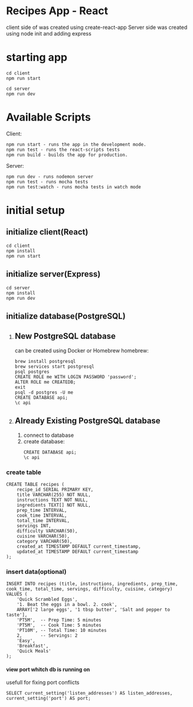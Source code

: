 # Recipes App - React

client side of was created using create-react-app
Server side was created using node init and adding express

# starting app
```
cd client
npm run start
```
```
cd server
npm run dev
```


# Available Scripts

Client:
```
npm run start - runs the app in the development mode.
npm run test - runs the react-scripts tests
npm run build - builds the app for production.
```

Server:
```
npm run dev - runs nodemon server
npm run test - runs mocha tests
npm run test:watch - runs mocha tests in watch mode
```

# initial setup

## initialize client(React)
```
cd client
npm install
npm run start
```
## initialize server(Express)
```
cd server
npm install
npm run dev
```

## initialize database(PostgreSQL)
1. New PostgreSQL database
    -
    can be created using Docker or Homebrew
    homebrew:
    ```
    brew install postgresql
    brew services start postgresql
    psql postgres
    CREATE ROLE me WITH LOGIN PASSWORD 'password';
    ALTER ROLE me CREATEDB;
    exit 
    psql -d postgres -U me
    CREATE DATABASE api;
    \c api
    ```
2. Already Existing PostgreSQL database
    -
    1. connect to database
    2. create database:
        ```
        CREATE DATABASE api;
        \c api
        ```




### create table 
```
CREATE TABLE recipes (
    recipe_id SERIAL PRIMARY KEY,
    title VARCHAR(255) NOT NULL,
    instructions TEXT NOT NULL,
    ingredients TEXT[] NOT NULL,
    prep_time INTERVAL,
    cook_time INTERVAL,
    total_time INTERVAL,
    servings INT,
    difficulty VARCHAR(50),
    cuisine VARCHAR(50),
    category VARCHAR(50),
    created_at TIMESTAMP DEFAULT current_timestamp,
    updated_at TIMESTAMP DEFAULT current_timestamp
);
```

### insert data(optional)
```
INSERT INTO recipes (title, instructions, ingredients, prep_time, cook_time, total_time, servings, difficulty, cuisine, category)
VALUES (
    'Quick Scrambled Eggs',
    '1. Beat the eggs in a bowl. 2. cook',
    ARRAY['2 large eggs', '1 tbsp butter', 'Salt and pepper to taste'],
    'PT5M',  -- Prep Time: 5 minutes
    'PT5M',  -- Cook Time: 5 minutes
    'PT10M', -- Total Time: 10 minutes
    2,       -- Servings: 2
    'Easy',
    'Breakfast',
    'Quick Meals'
);
```

#### view port whitch db is running on
usefull for fixing port conflicts
```
SELECT current_setting('listen_addresses') AS listen_addresses, current_setting('port') AS port;
```





